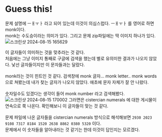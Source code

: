 Guess this!
===========
문제 설명에 ㅡㅐㅜㅏ 라고 되어 있는데 이것이 의심스럽다. ㅡㅐㅜㅏ 를 영어로 하면 monk이다. 
<br/>
monk는 수도승이라는 의미가 있다. 
그리고 문제 zip파일에는 딱 이미지 하나가 있다. 
![스크린샷 2024-08-15 165629](https://github.com/user-attachments/assets/e1e62fc7-4f09-4e44-98ae-496f0fa11a1c)

이 글자들이 의미하는 것을 맞추라는 것 같다. 
<br/>
처음에는 그냥 이미지 통째로 구글에 검색을 했는데 별로 유의미한 결과가 나오지 않았다. 낯선 글자들이지만 이 문자들과는 달랐다. 
<br/><br/>
monk라는 것이 힌트인 것 같다. 
검색창에 monk 글자... monk letter.. monk words 으로 쳐봤는데 내가 찾는 글자가 나오지 않았다. 애초에 문자 자체가 잘 안 나왔다. 
<br/><br/>
숫자일수도 있겠다는 생각이 들어 monk number 라고 검색해봤다. 
![스크린샷 2024-08-15 170002](https://github.com/user-attachments/assets/c0dff8be-7e57-43ef-822d-497acd03cc4f)
그러면은 cistercian numerals 에 대한 게시물이 연속으로 쭉 나온다. 확인해보니 이 글자들이 맞는 것 같다. 
<br/><br/>
문제 파일에 나온 글자들을 cistercian numerals 방식으로 해석해보면 ```2930 2023 9108 7317 8184 1520 2638 8862 0380 5320``` 이다.
<br/>
문제에서 이 숫자들을 알아내라는 것 같기는 한데 이것이 답인지는 모르겠다. 


